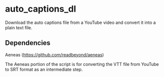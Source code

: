 # auto_captions_dl
Download the auto captions file from a YouTube video and convert it into a plain text file.

## Dependencies
Aeneas (https://github.com/readbeyond/aeneas)

The Aeneas portion of the script is for converting the VTT file from YouTube to SRT format as an intermediate step.
